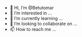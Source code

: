- 👋 Hi, I’m @Betutomar
- 👀 I’m interested in ...
- 🌱 I’m currently learning ...
- 💞️ I’m looking to collaborate on ...
- 📫 How to reach me ...

<!---
Betutomar/Betutomar is a ✨ special ✨ repository because its `README.md` (this file) appears on your GitHub profile.
You can click the Preview link to take a look at your changes.
--->
